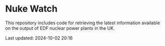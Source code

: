 # Nuke Watch

This repository includes code for retrieving the latest information available on the output of EDF nuclear power plants in the UK.

Last updated: 2024-10-02 20:16